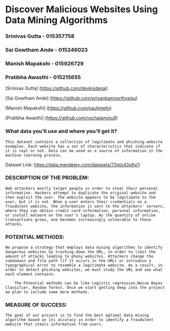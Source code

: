 
# Discover Malicious Websites Using Data Mining Algorithms

### Srinivas Gutta - 015357758 ###

### Sai Gowtham Ande - 015246023 ###

### Manish Mapakshi - 015926729 ###

### Pratibha Awasthi - 015215655 ###
[Srinivas Gutta] (https://github.com/devkisdesai)

[Sai Gowtham Ande] (https://github.com/priyankamoorthysjsu)

[Manish Mapakshi] (https://github.com/pauljmello)

[Pratibha Awasthi] (https://github.com/vschalamolu9)

### __What data you’ll use and where you’ll get it?__ ###

	This dataset contains a collection of legitimate and phishing website examples. Each website has a set of characteristics that indicate if it is real or not. Data can be used as a source of information in the machine learning process.

Dataset Link: https://data.mendeley.com/datasets/72ptz43s9v/1

### __DESCRIPTION OF THE PROBLEM:__ ###

	Web attackers mostly target people in order to steal their personal information. Hackers attempt to duplicate the original website and then exploit the user. The website appears to be legitimate to the user, but it is not. When a user enters their credentials on a fraudulent website, the information is sent to the attackers' servers, where they can obtain credit card information, personal information, or install malware on the user's laptop. As the quantity of online transactions grows, one becomes increasingly vulnerable to these attacks.

### __POTENTIAL METHODS:__  ###

	We propose a strategy that employs data mining algorithms to identify dangerous websites by tracking down the URL, in order to limit the amount of attacks leading to phony websites. Attackers change the subdomain and file path (if it occurs in the URL) or introduce a typographical error to resemble a legitimate website. As a result, in order to detect phishing websites, we must study the URL and see what each element contains.
	
        The Potential methods can be like Logistic regression,Naive Bayes Classifier, Random forest. Once we start getting deep into the project we plan to include some more methods.

### __MEASURE OF SUCCESS:__ ###

	The goal of our project is to find the best optimal data mining algorithm based on its accuracy in order to identify a fraudulent website that steals information from users.

